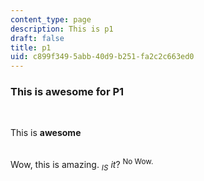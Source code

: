 ```yaml
---
content_type: page
description: This is p1
draft: false
title: p1
uid: c899f349-5abb-40d9-b251-fa2c2c663ed0
---
```

### This is awesome for P1

 

This is **awesome**  
 

Wow, this is amazing. *<sub>IS</sub> it*? <sup>No Wow.</sup>